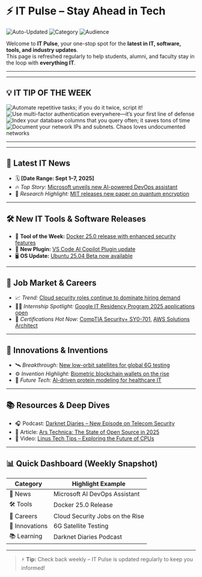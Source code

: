 # ⚡ IT Pulse – Stay Ahead in Tech

![Auto-Updated](https://img.shields.io/badge/Status-Auto--Updated-brightgreen?style=for-the-badge&logo=github)
![Category](https://img.shields.io/badge/Focus-IT%20News%20|%20Tools%20|%20Careers%20|%20Innovation-blue?style=for-the-badge&logo=linux)
![Audience](https://img.shields.io/badge/For-Students%20|%20Alumni%20|%20Faculty-purple?style=for-the-badge&logo=gradle)

Welcome to **IT Pulse**, your one-stop spot for the **latest in IT, software, tools, and industry updates**.  
This page is refreshed regularly to help students, alumni, and faculty stay in the loop with **everything IT**.


---
---

## 💡 IT TIP OF THE WEEK

![Automate repetitive tasks; if you do it twice, script it!](https://img.shields.io/badge/Automate_repetitive_tasks-DevOps-blue?style=for-the-badge)
![Use multi-factor authentication everywhere—it’s your first line of defense](https://img.shields.io/badge/MFA_everywhere-Cybersecurity-red?style=for-the-badge)
![Index your database columns that you query often; it saves tons of time](https://img.shields.io/badge/Index_database-Database-green?style=for-the-badge)
![Document your network IPs and subnets. Chaos loves undocumented networks](https://img.shields.io/badge/Document_network-Networking-orange?style=for-the-badge)

---
---

## 📰 Latest IT News
- 🗓️ **[Date Range: Sept 1–7, 2025]**
- 🔥 *Top Story:* [Microsoft unveils new AI-powered DevOps assistant](https://www.aegissofttech.com/insights/ai-powered-devops/)
- 🧠 *Research Highlight:* [MIT releases new paper on quantum encryption](https://news.mit.edu/2024/toward-code-breaking-quantum-computer-0823?utm_source=chatgpt.com)

---

## 🛠️ New IT Tools & Software Releases
- 🚀 **Tool of the Week:** [Docker 25.0 release with enhanced security features](https://www.docker.com/blog/)
- 🧩 **New Plugin:** [VS Code AI Copilot Plugin update](https://code.visualstudio.com/blogs/2025/09/ai-copilot-update)
- 🖥️ **OS Update:** [Ubuntu 25.04 Beta now available](https://ubuntu.com/blog/ubuntu-25-04-beta-release)

---

## 💼 Job Market & Careers
- 📈 *Trend:* [Cloud security roles continue to dominate hiring demand](https://www.zdnet.com/article/cloud-security-job-trends-2025)
- 🧑‍🎓 *Internship Spotlight:* [Google IT Residency Program 2025 applications open](https://careers.google.com/students/it-residency/)
- 📝 *Certifications Hot Now:* [CompTIA Security+ SY0-701](https://www.comptia.org/certifications/security), [AWS Solutions Architect](https://aws.amazon.com/certification/certified-solutions-architect-associate/)

---

## 🚀 Innovations & Inventions
- 🛰️ *Breakthrough:* [New low-orbit satellites for global 6G testing](https://www.reuters.com/technology/6g-satellite-testing-2025-09-06)
- ⚙️ *Invention Highlight:* [Biometric blockchain wallets on the rise](https://arstechnica.com/open-source-state-2025)
- 🧬 *Future Tech:* [AI-driven protein modeling for healthcare IT](https://www.nature.com/articles/ai-protein-modeling-2025)

---

## 📚 Resources & Deep Dives
- 🎧 Podcast: [Darknet Diaries – New Episode on Telecom Security](https://darknetdiaries.com/episode/147/)
- 📖 Article: [Ars Technica: The State of Open Source in 2025](https://arstechnica.com/information-technology/2025/09/state-of-open-source/)
- 🎥 Video: [Linus Tech Tips – Exploring the Future of CPUs](https://youtu.be/G1aI7G9jevw?si=cNShbVTnHOx8ddBM)

---

## 📊 Quick Dashboard (Weekly Snapshot)

| Category       | Highlight Example                                |
|----------------|--------------------------------------------------|
| 📰 News        | Microsoft AI DevOps Assistant                     |
| 🛠️ Tools       | Docker 25.0 Release                               |
| 💼 Careers     | Cloud Security Jobs on the Rise                   |
| 🚀 Innovations | 6G Satellite Testing                              |
| 📚 Learning    | Darknet Diaries Podcast                           |

---

> ⚡ **Tip:** Check back weekly – IT Pulse is updated regularly to keep you informed!
